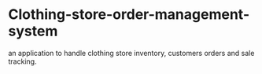 # Clothing-store-order-management-system
an application to handle clothing store inventory, customers orders and sale tracking.
